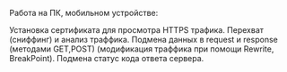 Работа на ПК, мобильном устройстве:

Установка сертификата для просмотра HTTPS трафика.
Перехват (сниффинг) и анализ траффика.
Подмена данных в request и response (методами GET,POST) (модификация траффика при помощи Rewrite, BreakPoint).
Подмена статус кода ответа сервера.
